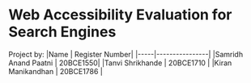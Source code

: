 # Web Accessibility Evaluation for Search Engines

Project by:
|Name | Register Number|
|-----|----------------|
|Samridh Anand Paatni | 20BCE1550|
|Tanvi Shrikhande | 20BCE1710 |
|Kiran Manikandhan | 20BCE1786 |

